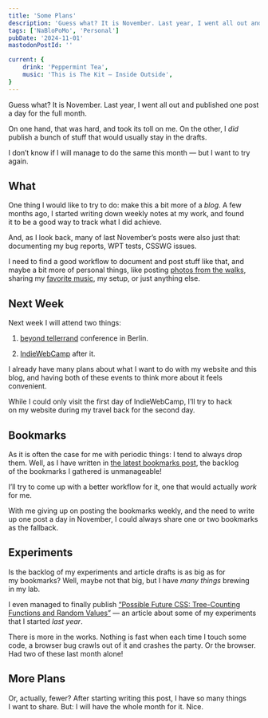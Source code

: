 ```yaml
---
title: 'Some Plans'
description: 'Guess what? It is November. Last year, I went all out and published one post a day for the full month. On one hand, that was hard, and took its toll on me. On the other, I _did_ publish a bunch of stuff that would usually stay in the drafts. I don’t know if I will manage to do the same this month — but I want to try again.'
tags: ['NaBloPoMo', 'Personal']
pubDate: '2024-11-01'
mastodonPostId: ''

current: {
    drink: 'Peppermint Tea',
    music: 'This is The Kit — Inside Outside',
}
---
```


Guess what? It is November. Last year, I went all out and published one post a day for the full month.

On one hand, that was hard, and took its toll on me. On the other, I _did_ publish a bunch of stuff that would usually stay in the drafts.

I don’t know if I will manage to do the same this month — but I want to try again.

## What

One thing I would like to try to do: make this a bit more of a _blog_. A few months ago, I started writing down weekly notes at my work, and found it to be a good way to track what I did achieve.

And, as I look back, many of last November’s posts were also just that: documenting my bug reports, WPT tests, CSSWG issues.

I need to find a good workflow to document and post stuff like that, and maybe a bit more of personal things, like posting [photos from the walks](https://pixey.org/i/web/profile/546076540786363642), sharing my [favorite music](https://www.last.fm/user/ki_zu), my setup, or just anything else.

## Next Week

Next week I will attend two things:

1. [beyond tellerrand](https://beyondtellerrand.com/events/berlin-2024) conference in Berlin.

2. [IndieWebCamp](https://indieweb.org/2024/Berlin) after it.

I already have many plans about what I want to do with my website and this blog, and having both of these events to think more about it feels convenient.

While I could only visit the first day of IndieWebCamp, I’ll try to hack on my website during my travel back for the second day.

## Bookmarks

As it is often the case for me with periodic things: I tend to always drop them. Well, as I have written in [the latest bookmarks post](https://blog.kizu.dev/recent-css-bookmarks-017/), the backlog of the bookmarks I gathered is unmanageable!

I’ll try to come up with a better workflow for it, one that would actually _work_ for me.

With me giving up on posting the bookmarks weekly, and the need to write up one post a day in November, I could always share one or two bookmarks as the fallback.

## Experiments

Is the backlog of my experiments and article drafts is as big as for my bookmarks? Well, maybe not that big, but I have _many things_ brewing in my lab.

I even managed to finally publish [“Possible Future CSS: Tree-Counting Functions and Random Values”](https://kizu.dev/tree-counting-and-random/) — an article about some of my experiments that I started _last year_.

There is more in the works. Nothing is fast when each time I touch some code, a browser bug crawls out of it and crashes the party. Or the browser. Had two of these last month alone!

## More Plans

Or, actually, fewer? After starting writing this post, I have so many things I want to share. But: I will have the whole month for it. Nice.

